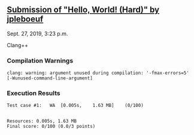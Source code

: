 ## [Submission of "Hello, World! (Hard)" by jpleboeuf](https://dmoj.ca/submission/1607910)

Sept. 27, 2019, 3:23 p.m.

Clang++

### Compilation Warnings

```
clang: warning: argument unused during compilation: '-fmax-errors=5' [-Wunused-command-line-argument]
```

### Execution Results

```
Test case #1:	WA	[0.005s,	1.63 MB]	(0/100)


Resources: 0.005s, 1.63 MB
Final score: 0/100 (0.0/3 points)
```
